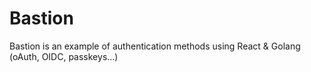# Bastion

Bastion is an example of authentication methods using React & Golang (oAuth, OIDC, passkeys...)

